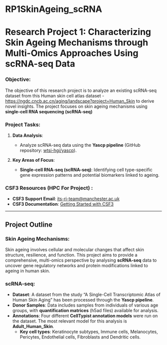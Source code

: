 # RP1SkinAgeing_scRNA

# Research Project 1: Characterizing Skin Ageing Mechanisms through Multi-Omics Approaches Using scRNA-seq Data
### Objective:
The objective of this research project is to analyze an existing scRNA-seq dataset from this Human skin cell atlas dataset - https://ngdc.cncb.ac.cn/aging/landscape?project=Human_Skin to derive novel insights. The project focuses on skin ageing mechanisms using  **single-cell RNA sequencing (scRNA-seq)** 

### Project Tasks:
1. **Data Analysis**:
    - Analyze scRNA-seq data using the **Yascp pipeline** (GitHub repository: [wtsi-hgi/yascp](https://github.com/wtsi-hgi/yascp)).

2. **Key Areas of Focus**:
    - **Single-cell RNA-seq (scRNA-seq)**: Identifying cell type-specific gene expression patterns and potential biomarkers linked to ageing.

### CSF3 Resources (HPC For Project) :
- **CSF3 Support Email**: [its-ri-team@manchester.ac.uk](mailto:its-ri-team@manchester.ac.uk)
- **CSF3 Documentation**: [Getting Started with CSF3](https://ri.itservices.manchester.ac.uk/csf3/getting-started/user-accounts/)
  
---

## Project Outline

### Skin Ageing Mechanisms:
Skin ageing involves cellular and molecular changes that affect skin structure, resilience, and function. This project aims to provide a comprehensive, multi-omics perspective by analysing **scRNA-seq** data  to uncover gene regulatory networks and protein modifications linked to ageing in human skin.

### scRNA-seq:
- **Dataset**: A dataset from the study “A Single-Cell Transcriptomic Atlas of Human Skin Aging” has been processed through the **Yascp pipeline**.
- **Donor Samples**: Data includes samples from individuals of various age groups, with **quantification matrices** (h5ad files) available for analysis.
- **Annotations**: Four different **CellTypist annotation models** were run on the dataset. The most relevant model for this analysis is **Adult_Human_Skin**.
    - **Key cell types**: Keratinocyte subtypes, Immune cells, Melanocytes, Pericytes, Endothelial cells, Fibroblasts and Dendritic cells.

